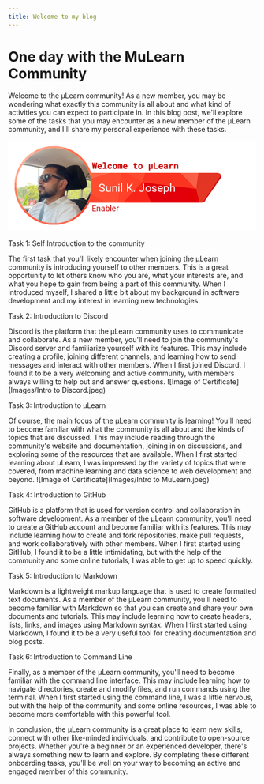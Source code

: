 ```yaml
---
title: Welcome to my blog
---
```

# One day with the MuLearn Community
Welcome to the μLearn community! As a new member, you may be wondering what exactly this community is all about and what kind of activities you can expect to participate in. In this blog post, we'll explore some of the tasks that you may encounter as a new member of the μLearn community, and I'll share my personal experience with these tasks.

![Profile Image](Images/greet.png)

Task 1: Self Introduction to the community

The first task that you'll likely encounter when joining the μLearn community is introducing yourself to other members. This is a great opportunity to let others know who you are, what your interests are, and what you hope to gain from being a part of this community. When I introduced myself, I shared a little bit about my background in software development and my interest in learning new technologies.

Task 2: Introduction to Discord

Discord is the platform that the μLearn community uses to communicate and collaborate. As a new member, you'll need to join the community's Discord server and familiarize yourself with its features. This may include creating a profile, joining different channels, and learning how to send messages and interact with other members. When I first joined Discord, I found it to be a very welcoming and active community, with members always willing to help out and answer questions.
![Image of Certificate](Images/Intro to Discord.jpeg)

Task 3: Introduction to μLearn

Of course, the main focus of the μLearn community is learning! You'll need to become familiar with what the community is all about and the kinds of topics that are discussed. This may include reading through the community's website and documentation, joining in on discussions, and exploring some of the resources that are available. When I first started learning about μLearn, I was impressed by the variety of topics that were covered, from machine learning and data science to web development and beyond.
![Image of Certificate](Images/Intro to MuLearn.jpeg)

Task 4: Introduction to GitHub

GitHub is a platform that is used for version control and collaboration in software development. As a member of the μLearn community, you'll need to create a GitHub account and become familiar with its features. This may include learning how to create and fork repositories, make pull requests, and work collaboratively with other members. When I first started using GitHub, I found it to be a little intimidating, but with the help of the community and some online tutorials, I was able to get up to speed quickly.

Task 5: Introduction to Markdown

Markdown is a lightweight markup language that is used to create formatted text documents. As a member of the μLearn community, you'll need to become familiar with Markdown so that you can create and share your own documents and tutorials. This may include learning how to create headers, lists, links, and images using Markdown syntax. When I first started using Markdown, I found it to be a very useful tool for creating documentation and blog posts.

Task 6: Introduction to Command Line

Finally, as a member of the μLearn community, you'll need to become familiar with the command line interface. This may include learning how to navigate directories, create and modify files, and run commands using the terminal. When I first started using the command line, I was a little nervous, but with the help of the community and some online resources, I was able to become more comfortable with this powerful tool.

In conclusion, the μLearn community is a great place to learn new skills, connect with other like-minded individuals, and contribute to open-source projects. Whether you're a beginner or an experienced developer, there's always something new to learn and explore. By completing these different onboarding tasks, you'll be well on your way to becoming an active and engaged member of this community.


